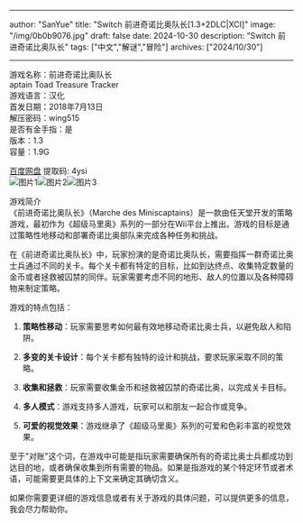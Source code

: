 
---
author: "SanYue"
title: "Switch 前进奇诺比奥队长[1.3+2DLC|XCI]"
image: "/img/0b0b9076.jpg"
draft: false
date: 2024-10-30
description: "Switch 前进奇诺比奥队长"
tags: ["中文","解谜","冒险"]
archives: ["2024/10/30"]

---

游戏名称：前进奇诺比奥队长   
aptain Toad Treasure Tracker    
游戏语言：汉化  
首发日期：2018年7月13日  
解压密码：wing515  
是否有金手指：是  
版本：1.3   
容量：1.9G

[百度网盘](https://pan.baidu.com/s/145nO9JdgYSNlz20oGvxrQA) 提取码: 4ysi  
![图片1](/img/1de47db7.jpg)![图片2](/img/34f870c6.jpg)![图片3](/img/bba25e74.JPG)  

游戏简介  
《前进奇诺比奥队长》（Marche des Miniscaptains）是一款由任天堂开发的策略游戏，最初作为《超级马里奥》系列的一部分在Wii平台上推出。游戏的目标是通过策略性地移动和部署奇诺比奥部队来完成各种任务和挑战。

在《前进奇诺比奥队长》中，玩家扮演的是奇诺比奥队长，需要指挥一群奇诺比奥士兵通过不同的关卡。每个关卡都有特定的目标，比如到达终点、收集特定数量的金币或者拯救被囚禁的同伴。玩家需要考虑不同的地形、敌人的位置以及各种障碍物来制定策略。

游戏的特点包括：

1. **策略性移动**：玩家需要思考如何最有效地移动奇诺比奥士兵，以避免敌人和陷阱。

2. **多变的关卡设计**：每个关卡都有独特的设计和挑战，要求玩家采取不同的策略。

3. **收集和拯救**：玩家需要收集金币和拯救被囚禁的奇诺比奥，以完成关卡目标。

4. **多人模式**：游戏支持多人游戏，玩家可以和朋友一起合作或竞争。

5. **可爱的视觉效果**：游戏继承了《超级马里奥》系列的可爱和色彩丰富的视觉效果。

至于"对账"这个词，在游戏中可能是指玩家需要确保所有的奇诺比奥士兵都成功到达目的地，或者确保收集到所有需要的物品。如果是指游戏的某个特定环节或者术语，可能需要更具体的上下文来确定其确切含义。

如果你需要更详细的游戏信息或者有关于游戏的具体问题，可以提供更多的信息，我会尽力帮助你。
